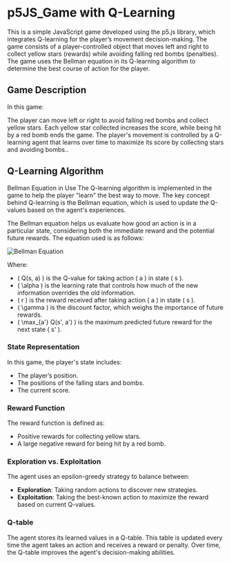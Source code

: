 # p5JS_Game with Q-Learning
This is a simple JavaScript game developed using the p5.js library, which integrates Q-learning for the player’s movement decision-making. The game consists of a player-controlled object that moves left and right to collect yellow stars (rewards) while avoiding falling red bombs (penalties). The game uses the Bellman equation in its Q-learning algorithm to determine the best course of action for the player.

## Game Description
In this game:

The player can move left or right to avoid falling red bombs and collect yellow stars.
Each yellow star collected increases the score, while being hit by a red bomb ends the game.
The player's movement is controlled by a Q-learning agent that learns over time to maximize its score by collecting stars and avoiding bombs..

## Q-Learning Algorithm
Bellman Equation in Use
The Q-learning algorithm is implemented in the game to help the player "learn" the best way to move. The key concept behind Q-learning is the Bellman equation, which is used to update the Q-values based on the agent's experiences.

The Bellman equation helps us evaluate how good an action is in a particular state, considering both the immediate reward and the potential future rewards. The equation used is as follows: 


![Bellman Equation](https://latex.codecogs.com/png.latex?Q(s,a)=Q(s,a)+\alpha\left[r+\gamma\max_{a'}Q(s',a')-Q(s,a)\right])


Where:
- \( Q(s, a) \) is the Q-value for taking action \( a \) in state \( s \).
- \( \alpha \) is the learning rate that controls how much of the new information overrides the old information.
- \( r \) is the reward received after taking action \( a \) in state \( s \).
- \( \gamma \) is the discount factor, which weighs the importance of future rewards.
- \( \max_{a'} Q(s', a') \) is the maximum predicted future reward for the next state \( s' \).

### State Representation

In this game, the player's state includes:
- The player’s position.
- The positions of the falling stars and bombs.
- The current score.

### Reward Function

The reward function is defined as:
- Positive rewards for collecting yellow stars.
- A large negative reward for being hit by a red bomb.

### Exploration vs. Exploitation

The agent uses an epsilon-greedy strategy to balance between:

- **Exploration**: Taking random actions to discover new strategies.
- **Exploitation**: Taking the best-known action to maximize the reward based on current Q-values.

### Q-table

The agent stores its learned values in a Q-table. This table is updated every time the agent takes an action and receives a reward or penalty. Over time, the Q-table improves the agent's decision-making abilities.





